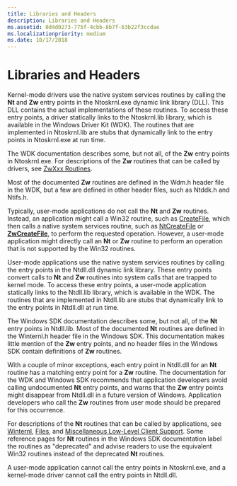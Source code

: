 ```yaml
---
title: Libraries and Headers
description: Libraries and Headers
ms.assetid: 0d4d0273-775f-4cbb-8b7f-63b22f3ccdae
ms.localizationpriority: medium
ms.date: 10/17/2018
---
```


# Libraries and Headers


Kernel-mode drivers use the native system services routines by calling the **Nt** and **Zw** entry points in the Ntoskrnl.exe dynamic link library (DLL). This DLL contains the actual implementations of these routines. To access these entry points, a driver statically links to the Ntoskrnl.lib library, which is available in the Windows Driver Kit (WDK). The routines that are implemented in Ntoskrnl.lib are stubs that dynamically link to the entry points in Ntoskrnl.exe at run time.

The WDK documentation describes some, but not all, of the **Zw** entry points in Ntoskrnl.exe. For descriptions of the **Zw** routines that can be called by drivers, see [ZwXxx Routines](https://msdn.microsoft.com/library/windows/hardware/ff567122).

Most of the documented **Zw** routines are defined in the Wdm.h header file in the WDK, but a few are defined in other header files, such as Ntddk.h and Ntifs.h.

Typically, user-mode applications do not call the **Nt** and **Zw** routines. Instead, an application might call a Win32 routine, such as [CreateFile](http://go.microsoft.com/fwlink/p/?linkid=152795), which then calls a native system services routine, such as [NtCreateFile](http://go.microsoft.com/fwlink/p/?linkid=157250) or [**ZwCreateFile**](https://msdn.microsoft.com/library/windows/hardware/ff566424), to perform the requested operation. However, a user-mode application might directly call an **Nt** or **Zw** routine to perform an operation that is not supported by the Win32 routines.

User-mode applications use the native system services routines by calling the entry points in the Ntdll.dll dynamic link library. These entry points convert calls to **Nt** and **Zw** routines into system calls that are trapped to kernel mode. To access these entry points, a user-mode application statically links to the Ntdll.lib library, which is available in the WDK. The routines that are implemented in Ntdll.lib are stubs that dynamically link to the entry points in Ntdll.dll at run time.

The Windows SDK documentation describes some, but not all, of the **Nt** entry points in Ntdll.lib. Most of the documented **Nt** routines are defined in the Winternl.h header file in the Windows SDK. This documentation makes little mention of the **Zw** entry points, and no header files in the Windows SDK contain definitions of **Zw** routines.

With a couple of minor exceptions, each entry point in Ntdll.dll for an **Nt** routine has a matching entry point for a **Zw** routine. The documentation for the WDK and Windows SDK recommends that application developers avoid calling undocumented **Nt** entry points, and warns that the **Zw** entry points might disappear from Ntdll.dll in a future version of Windows. Application developers who call the **Zw** routines from user mode should be prepared for this occurrence.

For descriptions of the **Nt** routines that can be called by applications, see [Winternl](http://go.microsoft.com/fwlink/p/?linkid=157253), [Files](http://go.microsoft.com/fwlink/p/?linkid=157254), and [Miscellaneous Low-Level Client Support](http://go.microsoft.com/fwlink/p/?linkid=157255). Some reference pages for **Nt** routines in the Windows SDK documentation label the routines as "deprecated" and advise readers to use the equivalent Win32 routines instead of the deprecated **Nt** routines.

A user-mode application cannot call the entry points in Ntoskrnl.exe, and a kernel-mode driver cannot call the entry points in Ntdll.dll.

 

 




